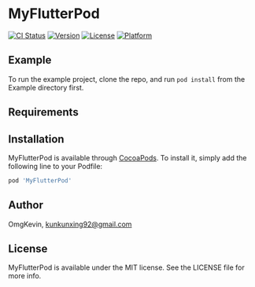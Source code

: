 # MyFlutterPod

[![CI Status](https://img.shields.io/travis/OmgKevin/MyFlutterPod.svg?style=flat)](https://travis-ci.org/OmgKevin/MyFlutterPod)
[![Version](https://img.shields.io/cocoapods/v/MyFlutterPod.svg?style=flat)](https://cocoapods.org/pods/MyFlutterPod)
[![License](https://img.shields.io/cocoapods/l/MyFlutterPod.svg?style=flat)](https://cocoapods.org/pods/MyFlutterPod)
[![Platform](https://img.shields.io/cocoapods/p/MyFlutterPod.svg?style=flat)](https://cocoapods.org/pods/MyFlutterPod)

## Example

To run the example project, clone the repo, and run `pod install` from the Example directory first.

## Requirements

## Installation

MyFlutterPod is available through [CocoaPods](https://cocoapods.org). To install
it, simply add the following line to your Podfile:

```ruby
pod 'MyFlutterPod'
```

## Author

OmgKevin, kunkunxing92@gmail.com

## License

MyFlutterPod is available under the MIT license. See the LICENSE file for more info.
